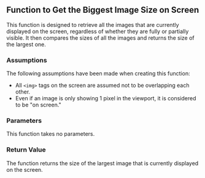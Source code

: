 Function to Get the Biggest Image Size on Screen
------------------------------------------------

This function is designed to retrieve all the images that are currently displayed on the screen, regardless of whether they are fully or partially visible. It then compares the sizes of all the images and returns the size of the largest one.

### Assumptions

The following assumptions have been made when creating this function:

*   All `<img>` tags on the screen are assumed not to be overlapping each other.
*   Even if an image is only showing 1 pixel in the viewport, it is considered to be "on screen."

### Parameters

This function takes no parameters.

### Return Value

The function returns the size of the largest image that is currently displayed on the screen.
